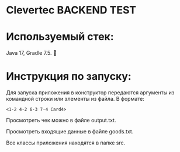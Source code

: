 # Clevertec BACKEND TEST
# Используемый стек:
Java 17, Gradle 7.5. 🦡
# Инструкция по запуску:
Для запуска приложения в конструктор передаются аргументы из командной строки
или элементы из файла. В формате:
```
<1-2 4-2 6-3 7-4 Card4>
```

Просмотреть чек можно в файле output.txt.

Просмотреть входящие данные в файле goods.txt.

Все классы приложения находятся в папке src.
